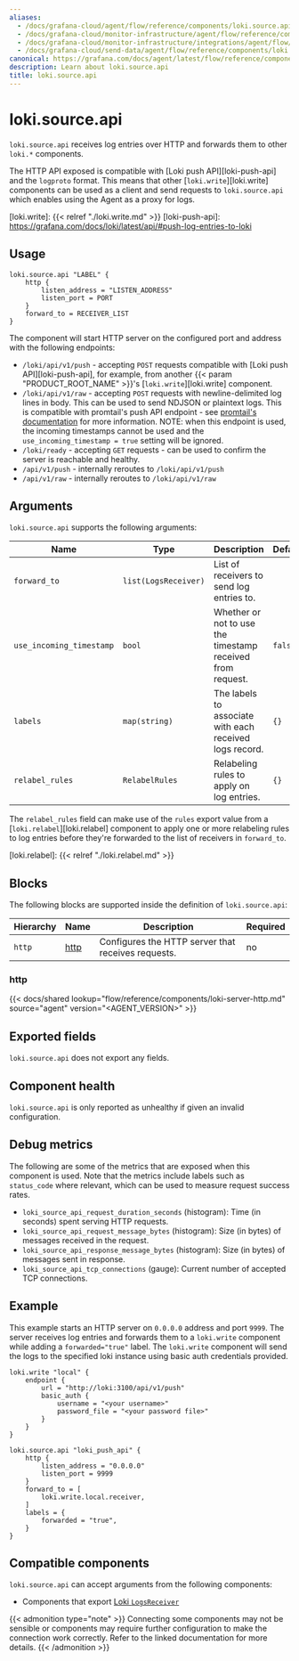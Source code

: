 ```yaml
---
aliases:
  - /docs/grafana-cloud/agent/flow/reference/components/loki.source.api/
  - /docs/grafana-cloud/monitor-infrastructure/agent/flow/reference/components/loki.source.api/
  - /docs/grafana-cloud/monitor-infrastructure/integrations/agent/flow/reference/components/loki.source.api/
  - /docs/grafana-cloud/send-data/agent/flow/reference/components/loki.source.api/
canonical: https://grafana.com/docs/agent/latest/flow/reference/components/loki.source.api/
description: Learn about loki.source.api
title: loki.source.api
---
```


# loki.source.api

`loki.source.api` receives log entries over HTTP and forwards them to other `loki.*` components.

The HTTP API exposed is compatible with [Loki push API][loki-push-api] and the `logproto` format. This means that other [`loki.write`][loki.write] components can be used as a client and send requests to `loki.source.api` which enables using the Agent as a proxy for logs.

[loki.write]: {{< relref "./loki.write.md" >}}
[loki-push-api]: https://grafana.com/docs/loki/latest/api/#push-log-entries-to-loki

## Usage

```river
loki.source.api "LABEL" {
    http {
        listen_address = "LISTEN_ADDRESS"
        listen_port = PORT
    }
    forward_to = RECEIVER_LIST
}
```

The component will start HTTP server on the configured port and address with the following endpoints:

- `/loki/api/v1/push` - accepting `POST` requests compatible with [Loki push API][loki-push-api], for example, from another {{< param "PRODUCT_ROOT_NAME" >}}'s [`loki.write`][loki.write] component.
- `/loki/api/v1/raw` - accepting `POST` requests with newline-delimited log lines in body. This can be used to send NDJSON or plaintext logs. This is compatible with promtail's push API endpoint - see [promtail's documentation][promtail-push-api] for more information. NOTE: when this endpoint is used, the incoming timestamps cannot be used and the `use_incoming_timestamp = true` setting will be ignored.
- `/loki/ready` - accepting `GET` requests - can be used to confirm the server is reachable and healthy.
- `/api/v1/push` - internally reroutes to `/loki/api/v1/push`
- `/api/v1/raw` - internally reroutes to `/loki/api/v1/raw`

[promtail-push-api]: /docs/loki/latest/clients/promtail/configuration/#loki_push_api

## Arguments

`loki.source.api` supports the following arguments:

| Name                     | Type                 | Description                                                | Default | Required |
| ------------------------ | -------------------- | ---------------------------------------------------------- | ------- | -------- |
| `forward_to`             | `list(LogsReceiver)` | List of receivers to send log entries to.                  |         | yes      |
| `use_incoming_timestamp` | `bool`               | Whether or not to use the timestamp received from request. | `false` | no       |
| `labels`                 | `map(string)`        | The labels to associate with each received logs record.    | `{}`    | no       |
| `relabel_rules`          | `RelabelRules`       | Relabeling rules to apply on log entries.                  | `{}`    | no       |

The `relabel_rules` field can make use of the `rules` export value from a
[`loki.relabel`][loki.relabel] component to apply one or more relabeling rules to log entries before they're forwarded to the list of receivers in `forward_to`.

[loki.relabel]: {{< relref "./loki.relabel.md" >}}

## Blocks

The following blocks are supported inside the definition of `loki.source.api`:

| Hierarchy | Name     | Description                                        | Required |
| --------- | -------- | -------------------------------------------------- | -------- |
| `http`    | [http][] | Configures the HTTP server that receives requests. | no       |

[http]: #http

### http

{{< docs/shared lookup="flow/reference/components/loki-server-http.md" source="agent" version="<AGENT_VERSION>" >}}

## Exported fields

`loki.source.api` does not export any fields.

## Component health

`loki.source.api` is only reported as unhealthy if given an invalid configuration.

## Debug metrics

The following are some of the metrics that are exposed when this component is used. Note that the metrics include labels such as `status_code` where relevant, which can be used to measure request success rates.

- `loki_source_api_request_duration_seconds` (histogram): Time (in seconds) spent serving HTTP requests.
- `loki_source_api_request_message_bytes` (histogram): Size (in bytes) of messages received in the request.
- `loki_source_api_response_message_bytes` (histogram): Size (in bytes) of messages sent in response.
- `loki_source_api_tcp_connections` (gauge): Current number of accepted TCP connections.

## Example

This example starts an HTTP server on `0.0.0.0` address and port `9999`. The server receives log entries and forwards them to a `loki.write` component while adding a `forwarded="true"` label. The `loki.write` component will send the logs to the specified loki instance using basic auth credentials provided.

```river
loki.write "local" {
    endpoint {
        url = "http://loki:3100/api/v1/push"
        basic_auth {
            username = "<your username>"
            password_file = "<your password file>"
        }
    }
}

loki.source.api "loki_push_api" {
    http {
        listen_address = "0.0.0.0"
        listen_port = 9999
    }
    forward_to = [
        loki.write.local.receiver,
    ]
    labels = {
        forwarded = "true",
    }
}
```

<!-- START GENERATED COMPATIBLE COMPONENTS -->

## Compatible components

`loki.source.api` can accept arguments from the following components:

- Components that export [Loki `LogsReceiver`](../../compatibility/#loki-logsreceiver-exporters)

{{< admonition type="note" >}}
Connecting some components may not be sensible or components may require further configuration to make the connection work correctly.
Refer to the linked documentation for more details.
{{< /admonition >}}

<!-- END GENERATED COMPATIBLE COMPONENTS -->
